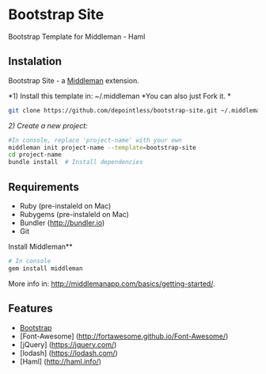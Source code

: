 # Bootstrap Site
Bootstrap Template for Middleman - Haml

## Instalation

Bootstrap Site - a [Middleman](http://middlemanapp.com/) extension.

*1) Install this template in: ~/.middleman *You can also just Fork it. *

```bash
git clone https://github.com/depointless/bootstrap-site.git ~/.middleman/bootstrap-site
```

*2) Create a new project:*

```bash
#In console, replace 'project-name' with your own
middleman init project-name --template=bootstrap-site
cd project-name
bundle install  # Install dependencies
```

## Requirements

- Ruby (pre-instaleld on Mac)
- Rubygems (pre-instaleld on Mac)
- Bundler (http://bundler.io)
- Git

Install Middleman**

```bash
# In console
gem install middleman
```

More info in: http://middlemanapp.com/basics/getting-started/.

## Features

- [Bootstrap](http://getbootstrap.com/)
- [Font-Awesome] (http://fortawesome.github.io/Font-Awesome/)
- [jQuery] (https://jquery.com/)
- [lodash] (https://lodash.com/)
- [Haml] (http://haml.info/)
